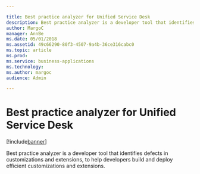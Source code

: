```yaml
---

title: Best practice analyzer for Unified Service Desk
description: Best practice analyzer is a developer tool that identifies defects in customizations and extensions, to help developers build and deploy efficient customizations and extensions.
author: MargoC
manager: AnnBe
ms.date: 05/01/2018
ms.assetid: 49c66290-80f3-4507-9a4b-36ce316cabc0
ms.topic: article
ms.prod: 
ms.service: business-applications
ms.technology: 
ms.author: margoc
audience: Admin

---
```

#  Best practice analyzer for Unified Service Desk




[!include[banner](../../../../includes/banner.md)]

Best practice analyzer is a developer tool that identifies defects in
customizations and extensions, to help developers build and deploy efficient
customizations and extensions.
